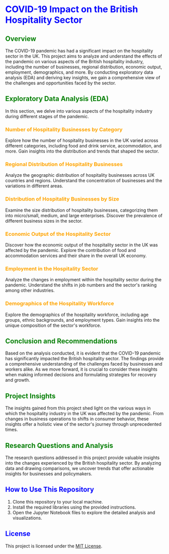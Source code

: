 # <span style="color: blue;">COVID-19 Impact on the British Hospitality Sector</span>

## <span style="color: green;">Overview</span>

The COVID-19 pandemic has had a significant impact on the hospitality sector in the UK. This project aims to analyze and understand the effects of the pandemic on various aspects of the British hospitality industry, including the number of businesses, regional distribution, economic output, employment, demographics, and more. By conducting exploratory data analysis (EDA) and deriving key insights, we gain a comprehensive view of the challenges and opportunities faced by the sector.

## <span style="color: green;">Exploratory Data Analysis (EDA)</span>

In this section, we delve into various aspects of the hospitality industry during different stages of the pandemic.

### <span style="color: orange;">Number of Hospitality Businesses by Category</span>

Explore how the number of hospitality businesses in the UK varied across different categories, including food and drink service, accommodation, and more. Gain insights into the distribution and trends that shaped the sector.

### <span style="color: orange;">Regional Distribution of Hospitality Businesses</span>

Analyze the geographic distribution of hospitality businesses across UK countries and regions. Understand the concentration of businesses and the variations in different areas.

### <span style="color: orange;">Distribution of Hospitality Businesses by Size</span>

Examine the size distribution of hospitality businesses, categorizing them into micro/small, medium, and large enterprises. Discover the prevalence of different business sizes in the sector.

### <span style="color: orange;">Economic Output of the Hospitality Sector</span>

Discover how the economic output of the hospitality sector in the UK was affected by the pandemic. Explore the contribution of food and accommodation services and their share in the overall UK economy.

### <span style="color: orange;">Employment in the Hospitality Sector</span>

Analyze the changes in employment within the hospitality sector during the pandemic. Understand the shifts in job numbers and the sector's ranking among other industries.

### <span style="color: orange;">Demographics of the Hospitality Workforce</span>

Explore the demographics of the hospitality workforce, including age groups, ethnic backgrounds, and employment types. Gain insights into the unique composition of the sector's workforce.

## <span style="color: green;">Conclusion and Recommendations</span>

Based on the analysis conducted, it is evident that the COVID-19 pandemic has significantly impacted the British hospitality sector. The findings provide a comprehensive understanding of the challenges faced by businesses and workers alike. As we move forward, it is crucial to consider these insights when making informed decisions and formulating strategies for recovery and growth.

## <span style="color: green;">Project Insights</span>

The insights gained from this project shed light on the various ways in which the hospitality industry in the UK was affected by the pandemic. From changes in business operations to shifts in consumer behavior, these insights offer a holistic view of the sector's journey through unprecedented times.

## <span style="color: green;">Research Questions and Analysis</span>

The research questions addressed in this project provide valuable insights into the changes experienced by the British hospitality sector. By analyzing data and drawing comparisons, we uncover trends that offer actionable insights for businesses and policymakers.

## <span style="color: blue;">How to Use This Repository</span>

1. Clone this repository to your local machine.
2. Install the required libraries using the provided instructions.
3. Open the Jupyter Notebook files to explore the detailed analysis and visualizations.

## <span style="color: blue;">License</span>

This project is licensed under the [MIT License](LICENSE).
